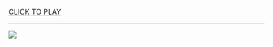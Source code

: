 
<a href="https://premium76.site?title=cool_games_unblocked&ref=13M">CLICK TO PLAY</a></h3>
<hr>

<a href="https://premium76.site?title=cool_games_unblocked&ref=13M"><img src="https://clearcache.store/games.png"></a>


